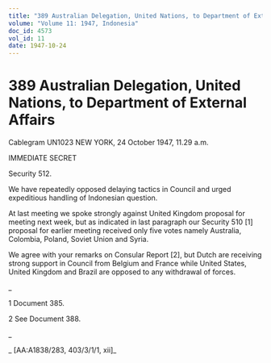 ```yaml
---
title: "389 Australian Delegation, United Nations, to Department of External Affairs"
volume: "Volume 11: 1947, Indonesia"
doc_id: 4573
vol_id: 11
date: 1947-10-24
---
```


# 389 Australian Delegation, United Nations, to Department of External Affairs

Cablegram UN1023 NEW YORK, 24 October 1947, 11.29 a.m.

IMMEDIATE SECRET

Security 512.

We have repeatedly opposed delaying tactics in Council and urged expeditious handling of Indonesian question.

At last meeting we spoke strongly against United Kingdom proposal for meeting next week, but as indicated in last paragraph our Security 510 [1] proposal for earlier meeting received only five votes namely Australia, Colombia, Poland, Soviet Union and Syria.

We agree with your remarks on Consular Report [2], but Dutch are receiving strong support in Council from Belgium and France while United States, United Kingdom and Brazil are opposed to any withdrawal of forces.

_

1 Document 385.

2 See Document 388.

_

_ [AA:A1838/283, 403/3/1/1, xii]_
